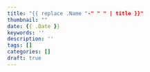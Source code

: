 ```yaml
---
title: "{{ replace .Name "-" " " | title }}"
thumbnail: ""
date: {{ .Date }}
keywords: ''
description: ''
tags: []
categories: []
draft: true
---
```


